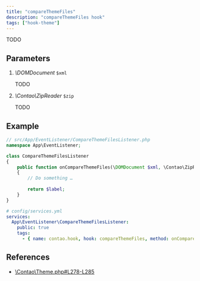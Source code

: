 ```yaml
---
title: "compareThemeFiles"
description: "compareThemeFiles hook"
tags: ["hook-theme"]
---
```



TODO


## Parameters

1. *\DOMDocument* `$xml`

    TODO

2. *\Contao\ZipReader* `$zip`

    TODO


## Example

```php
// src/App/EventListener/CompareThemeFilesListener.php
namespace App\EventListener;

class CompareThemeFilesListener
{
    public function onCompareThemeFiles(\DOMDocument $xml, \Contao\ZipReader $zip): string
    {
        // Do something …
        
        return $label;
    }
}
```

```yml
# config/services.yml
services:
  App\EventListener\CompareThemeFilesListener:
    public: true
    tags:
      - { name: contao.hook, hook: compareThemeFiles, method: onCompareThemeFiles }
```


## References

* [\Contao\Theme.php#L278-L285](https://github.com/contao/contao/blob/4.7.6/core-bundle/src/Resources/contao/classes/Theme.php#L278-L285)
